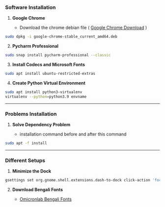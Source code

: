 ### Software Installation 
1. **Google Chrome**

    * Download the chrome debian file ( [Google Chrome Download](updatethelink) )
```sh
sudo dpkg -i google-chrome-stable_current_amd64.deb
```
2. **Pycharm Professional**
```sh
sudo snap install pycharm-professional --classic
```
3. **Install Codecs and Microsoft Fonts**
```sh
sudo apt install ubuntu-restricted-extras
```
4. **Create Python Virtual Environment**
```sh
sudo apt install python3-virtualenv
virtualenv --python=python3.9 envname
```


----------------------

### Problems Installation
1. **Solve Dependency Problem**

    * installation command before and after this command
```sh
sudo apt -f install
```


----------------------

### Different Setups
1. **Minimize the Dock**
```sh
gsettings set org.gnome.shell.extensions.dash-to-dock click-action 'focus-minimize-or-previews'
```

2. **Download Bengali Fonts**

    * [Omicronlab Bengali Fonts](https://www.omicronlab.com/bangla-fonts.html)
